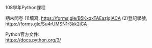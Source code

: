 108學年Python課程<br/>

期末問卷
(1)填寫, https://forms.gle/B5KxqxTAEazjqiACA
(2)登記學號, https://forms.gle/Su4rUMSN1r3kk2iCA

Python官方文件:<br/>
https://docs.python.org/3/

